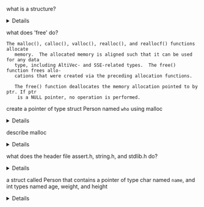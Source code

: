   what is a structure? 
  
  <details> 
  a group of one or more variables, possibly of different types, grouped together under a single name for convenient handling. 
  </details> 

  what does 'free' do?

  ```
  The malloc(), calloc(), valloc(), realloc(), and reallocf() functions allocate
     memory.  The allocated memory is aligned such that it can be used for any data
     type, including AltiVec- and SSE-related types.  The free() function frees allo-
     cations that were created via the preceding allocation functions.

     The free() function deallocates the memory allocation pointed to by ptr. If ptr
      is a NULL pointer, no operation is performed.
  ```

  create a pointer of type struct Person named `who` using malloc

  <details>
  ```
  struct Person *who = malloc(sizeof(struct Person));
  ```
  </details>

  describe malloc
  <details>
  I use malloc for memory allocate to ask the OS to give me a piece of raw memory.
  </details>

  what does the header file assert.h, string.h, and stdlib.h do?

  <details>

  ```
  The stdlib.h header defines four variable types, several macros,
  and various functions for performing general functions.
  ```

  ```
  The string.h header defines one variable type, one macro,
  and various functions for manipulating arrays of characters.
  ```

  ```
  The assert() macro tests the given expression and if it is false, the calling
     process is terminated.  A diagnostic message is written to stderr and the
     abort(3) function is called, effectively terminating the program.
  ```

  </details>

a struct called Person that contains a pointer of type char named `name`, and int types named age, weight, and height

<details>
```

struct Person {
  char *name;
  char age;
  char height;
  char weight;
};

```
</details>
what does strdup() do?
<details>
```
DESCRIPTION
     The strdup() function allocates sufficient memory for a copy of the string s1,
     does the copy, and returns a pointer to it.  The pointer may subsequently be used
     as an argument to the function free(3).

     If insufficient memory is available, NULL is returned and errno is set to ENOMEM.

     The strndup() function copies at most n characters from the string s1 always NUL
     terminating the copied string.
```
</details>


## How to Break It

1) Try passing NULL to Person_destroy see what it does. If it doesn't abort, then you must not have the -g option in your Makefile's CFLAGS.

```
person_Destroy(NULL);
```

2) Forget to call Person_destroy at the end, and then run it under the debugger to see it report that you forgot to free the memory. Figure out the options you need to pass to the debugger to get it to print how you leaked this memory.

* ???

3) Forget to free who->name in Person_destroy and compare the output. Again, use the right options to see how the debugger tells you exactly where you messed up.

* ???

4) This time, pass NULL to Person_print and see what the debugger thinks of that. You'll figure out that NULL is a quick way to crash your program.

```
if you don't have the assert to protect:
Segmentation fault: 11
```

## Extra Credit

In this part of the exercise, I want you to attempt something difficult for the extra credit: Convert this program to not use pointers and malloc. This will be hard, so you'll want to research the following:

How to create a struct on the stack just like you're making any other variable.
How to initialize it using the x.y (period) character instead of the x->y syntax.
How to pass a structure to other functions without using a pointer.

* ???
